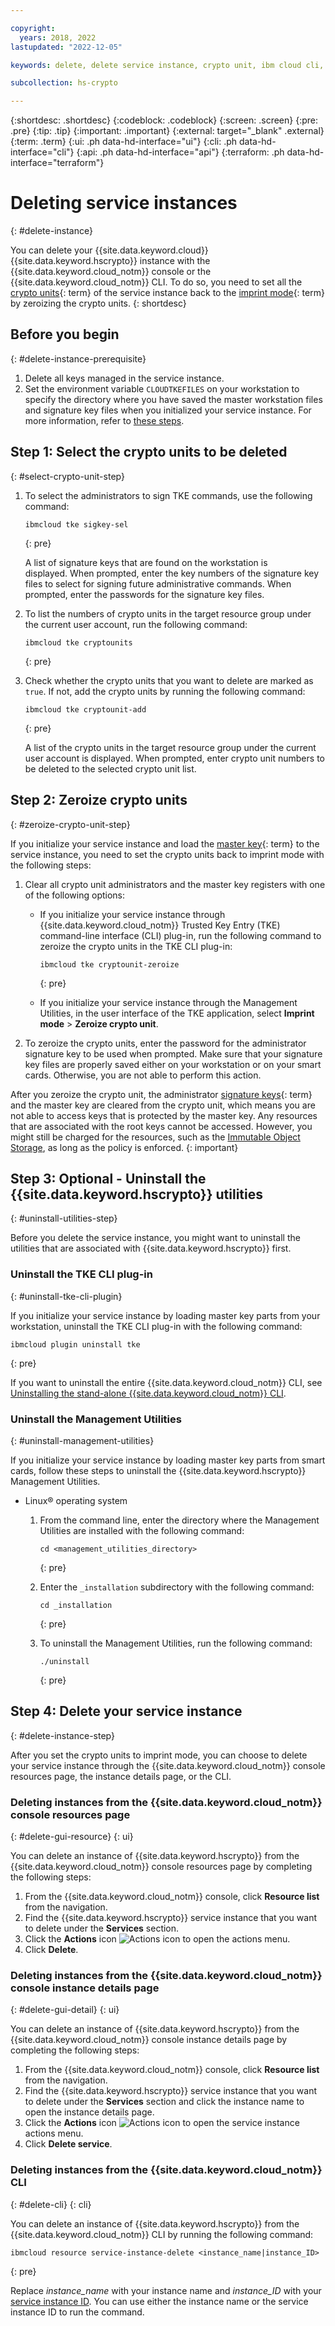 ```yaml
---

copyright:
  years: 2018, 2022
lastupdated: "2022-12-05"

keywords: delete, delete service instance, crypto unit, ibm cloud cli, clear crypto unit, uninstall

subcollection: hs-crypto

---
```


{:shortdesc: .shortdesc}
{:codeblock: .codeblock}
{:screen: .screen}
{:pre: .pre}
{:tip: .tip}
{:important: .important}
{:external: target="_blank" .external}
{:term: .term}
{:ui: .ph data-hd-interface="ui"}
{:cli: .ph data-hd-interface="cli"}
{:api: .ph data-hd-interface="api"}
{:terraform: .ph data-hd-interface="terraform"}

# Deleting service instances
{: #delete-instance}

You can delete your {{site.data.keyword.cloud}} {{site.data.keyword.hscrypto}} instance with the {{site.data.keyword.cloud_notm}} console or the {{site.data.keyword.cloud_notm}} CLI. To do so, you need to set all the [crypto units](#x9860404){: term} of the service instance back to the [imprint mode](#x9860399){: term} by zeroizing the crypto units.
{: shortdesc}

## Before you begin
{: #delete-instance-prerequisite}

1. Delete all keys managed in the service instance. 
2. Set the environment variable `CLOUDTKEFILES` on your workstation to specify the directory where you have saved the master workstation files and signature key files when you initialized your service instance. For more information, refer to [these steps](/docs/hs-crypto?topic=hs-crypto-initialize-hsm-prerequisite).

## Step 1: Select the crypto units to be deleted 
{: #select-crypto-unit-step}

1. To select the administrators to sign TKE commands, use the following command:

    ```
    ibmcloud tke sigkey-sel
    ```
    {: pre}

    A list of signature keys that are found on the workstation is displayed. When prompted, enter the key numbers of the signature key files to select for signing future administrative commands. When prompted, enter the passwords for the signature key files.

2. To list the numbers of crypto units in the target resource group under the current user account, run the following command:

    ```
    ibmcloud tke cryptounits
    ```
    {: pre}

3. Check whether the crypto units that you want to delete are marked as `true`. If not, add the crypto units by running the following command:
    
    ```
    ibmcloud tke cryptounit-add
    ```
    {: pre}

    A list of the crypto units in the target resource group under the current user account is displayed. When prompted, enter crypto unit numbers to be deleted to the selected crypto unit list.

## Step 2: Zeroize crypto units
{: #zeroize-crypto-unit-step}

If you initialize your service instance and load the [master key](#x2908413){: term} to the service instance, you need to set the crypto units back to imprint mode with the following steps:

1. Clear all crypto unit administrators and the master key registers with one of the following options:

    -  If you initialize your service instance through {{site.data.keyword.cloud_notm}} Trusted Key Entry (TKE) command-line interface (CLI) plug-in, run the following command to zeroize the crypto units in the TKE CLI plug-in:

        ```
        ibmcloud tke cryptounit-zeroize
        ```
        {: pre}

    -  If you initialize your service instance through the Management Utilities, in the user interface of the TKE application, select **Imprint mode** &gt; **Zeroize crypto unit**.

2. To zeroize the crypto units, enter the password for the administrator signature key to be used when prompted. Make sure that your signature key files are properly saved either on your workstation or on your smart cards. Otherwise, you are not able to perform this action.

After you zeroize the crypto unit, the administrator [signature keys](#x8250375){: term} and the master key are cleared from the crypto unit, which means you are not able to access keys that is protected by the master key. Any resources that are associated with the root keys cannot be accessed. However, you might still be charged for the resources, such as the [Immutable Object Storage](/docs/cloud-object-storage?topic=cloud-object-storage-immutable), as long as the policy is enforced. 
{: important}

## Step 3: Optional - Uninstall the {{site.data.keyword.hscrypto}} utilities
{: #uninstall-utilities-step}

Before you delete the service instance, you might want to uninstall the utilities that are associated with {{site.data.keyword.hscrypto}} first.

### Uninstall the TKE CLI plug-in
{: #uninstall-tke-cli-plugin}

If you initialize your service instance by loading master key parts from your workstation, uninstall the TKE CLI plug-in with the following command:

```
ibmcloud plugin uninstall tke
```
{: pre}

If you want to uninstall the entire {{site.data.keyword.cloud_notm}} CLI, see [Uninstalling the stand-alone {{site.data.keyword.cloud_notm}} CLI](/docs/cli?topic=cli-uninstall-ibmcloud-cli).

### Uninstall the Management Utilities
{: #uninstall-management-utilities}

If you initialize your service instance by loading master key parts from smart cards, follow these steps to uninstall the {{site.data.keyword.hscrypto}} Management Utilities.



- Linux&reg; operating system

    1. From the command line, enter the directory where the Management Utilities are installed with the following command:

        ```
        cd <management_utilities_directory>
        ```
        {: pre}

    2. Enter the `_installation` subdirectory with the following command:

        ```
        cd _installation
        ```
        {: pre}

    3. To uninstall the Management Utilities, run the following command:

        ```
        ./uninstall
        ```
        {: pre}

## Step 4: Delete your service instance
{: #delete-instance-step}

After you set the crypto units to imprint mode, you can choose to delete your service instance through the {{site.data.keyword.cloud_notm}} console resources page, the instance details page, or the CLI.

### Deleting instances from the {{site.data.keyword.cloud_notm}} console resources page
{: #delete-gui-resource}
{: ui}

You can delete an instance of {{site.data.keyword.hscrypto}} from the {{site.data.keyword.cloud_notm}} console resources page by completing the following steps:

1. From the {{site.data.keyword.cloud_notm}} console, click **Resource list** from the navigation.
2. Find the {{site.data.keyword.hscrypto}} service instance that you want to delete under the **Services** section.
3. Click the **Actions** icon ![Actions icon](../icons/action-menu-icon.svg "Actions") to open the actions menu.
4. Click **Delete**.

### Deleting instances from the {{site.data.keyword.cloud_notm}} console instance details page
{: #delete-gui-detail}
{: ui}

You can delete an instance of {{site.data.keyword.hscrypto}} from the {{site.data.keyword.cloud_notm}} console instance details page by completing the following steps:

1. From the {{site.data.keyword.cloud_notm}} console, click **Resource list** from the navigation.
2. Find the {{site.data.keyword.hscrypto}} service instance that you want to delete under the **Services** section and click the instance name to open the instance details page.
3. Click the **Actions** icon ![Actions icon](../icons/action-menu-icon.svg "Actions") to open the service instance actions menu.
4. Click **Delete service**.

### Deleting instances from the {{site.data.keyword.cloud_notm}} CLI
{: #delete-cli}
{: cli}

You can delete an instance of {{site.data.keyword.hscrypto}} from the {{site.data.keyword.cloud_notm}} CLI by running the following command:

```
ibmcloud resource service-instance-delete <instance_name|instance_ID>
```
{: pre}

Replace *instance_name* with your instance name and *instance_ID* with your [service instance ID](/docs/hs-crypto?topic=hs-crypto-retrieve-instance-ID). You can use either the instance name or the service instance ID to run the command.
